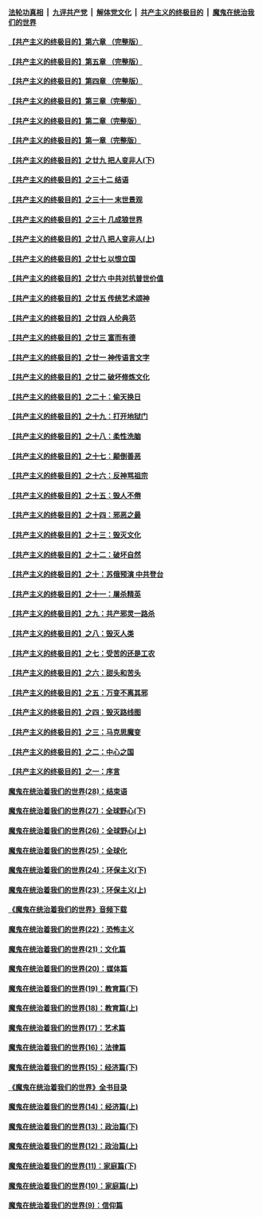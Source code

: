 ####  [法轮功真相](../../../../basic/blob/master/README.md?t=05011630) &nbsp;|&nbsp; [九评共产党](../../../../9ping.md/blob/master/README.md?t=05011630) &nbsp;|&nbsp; [解体党文化](../../../../jtdwh.md/blob/master/README.md?t=05011630)  &nbsp;|&nbsp; [共产主义的终极目的](../../../../gczydzjmd.md/blob/master/README.md?t=05011630) &nbsp;|&nbsp; [魔鬼在统治我们的世界](../../../../mgztzwmdsj.md/blob/master/README.md?t=05011630) 

#### [【共产主义的终极目的】第六章 （完整版）](../pages/nsc422/n11428913.md?t=05011630) 

#### [【共产主义的终极目的】第五章 （完整版）](../pages/nsc422/n11428912.md?t=05011630) 

#### [【共产主义的终极目的】第四章 （完整版）](../pages/nsc422/n11428907.md?t=05011630) 

#### [【共产主义的终极目的】第三章（完整版）](../pages/nsc422/n11428848.md?t=05011630) 

#### [【共产主义的终极目的】第二章（完整版）](../pages/nsc422/n11428831.md?t=05011630) 

#### [【共产主义的终极目的】第一章（完整版）](../pages/nsc422/n11417651.md?t=05011630) 

#### [【共产主义的终极目的】之廿九 把人变非人(下)](../pages/nsc422/n11344140.md?t=05011630) 

#### [【共产主义的终极目的】之三十二 结语](../pages/nsc422/n11360535.md?t=05011630) 

#### [【共产主义的终极目的】之三十一 末世景观](../pages/nsc422/n11351129.md?t=05011630) 

#### [【共产主义的终极目的】之三十 几成狼世界](../pages/nsc422/n11348280.md?t=05011630) 

#### [【共产主义的终极目的】之廿八 把人变非人(上)](../pages/nsc422/n11340492.md?t=05011630) 

#### [【共产主义的终极目的】之廿七 以恨立国](../pages/nsc422/n11336944.md?t=05011630) 

#### [【共产主义的终极目的】之廿六 中共对抗普世价值](../pages/nsc422/n11324785.md?t=05011630) 

#### [【共产主义的终极目的】之廿五 传统艺术颂神](../pages/nsc422/n11296396.md?t=05011630) 

#### [【共产主义的终极目的】之廿四 人伦典范](../pages/nsc422/n11296397.md?t=05011630) 

#### [【共产主义的终极目的】之廿三 富而有德](../pages/nsc422/n11283598.md?t=05011630) 

#### [【共产主义的终极目的】之廿一 神传语言文字](../pages/nsc422/n11263265.md?t=05011630) 

#### [【共产主义的终极目的】之廿二 破坏修炼文化](../pages/nsc422/n11245728.md?t=05011630) 

#### [【共产主义的终极目的】之二十：偷天换日](../pages/nsc422/n11238846.md?t=05011630) 

#### [【共产主义的终极目的】之十九：打开地狱门](../pages/nsc422/n11206376.md?t=05011630) 

#### [【共产主义的终极目的】之十八：柔性洗脑](../pages/nsc422/n11199994.md?t=05011630) 

#### [【共产主义的终极目的】之十七：颠倒善恶](../pages/nsc422/n11179782.md?t=05011630) 

#### [【共产主义的终极目的】之十六：反神骂祖宗](../pages/nsc422/n11166798.md?t=05011630) 

#### [【共产主义的终极目的】之十五：毁人不倦](../pages/nsc422/n11166792.md?t=05011630) 

#### [【共产主义的终极目的】之十四：邪恶之最](../pages/nsc422/n11150249.md?t=05011630) 

#### [【共产主义的终极目的】之十三：毁灭文化](../pages/nsc422/n11135227.md?t=05011630) 

#### [【共产主义的终极目的】之十二：破坏自然](../pages/nsc422/n11135214.md?t=05011630) 

#### [【共产主义的终极目的】之十：苏俄预演 中共登台](../pages/nsc422/n11118424.md?t=05011630) 

#### [【共产主义的终极目的】之十一：屠杀精英](../pages/nsc422/n11118442.md?t=05011630) 

#### [【共产主义的终极目的】之九：共产邪灵一路杀](../pages/nsc422/n11114139.md?t=05011630) 

#### [【共产主义的终极目的】之八：毁灭人类](../pages/nsc422/n11108503.md?t=05011630) 

#### [【共产主义的终极目的】之七：受苦的还是工农](../pages/nsc422/n11101809.md?t=05011630) 

#### [【共产主义的终极目的】之六：甜头和苦头](../pages/nsc422/n11096971.md?t=05011630) 

#### [【共产主义的终极目的】之五：万变不离其邪](../pages/nsc422/n11091285.md?t=05011630) 

#### [【共产主义的终极目的】之四：毁灭路线图](../pages/nsc422/n11086284.md?t=05011630) 

#### [【共产主义的终极目的】之三：马克思魔变](../pages/nsc422/n11061941.md?t=05011630) 

#### [【共产主义的终极目的】之二：中心之国](../pages/nsc422/n11047728.md?t=05011630) 

#### [【共产主义的终极目的】之一：序言](../pages/nsc422/n11086077.md?t=05011630) 

#### [魔鬼在统治着我们的世界(28)：结束语](../pages/nsc422/n10936246.md?t=05011630) 

#### [魔鬼在统治着我们的世界(27)：全球野心(下)](../pages/nsc422/n10928319.md?t=05011630) 

#### [魔鬼在统治着我们的世界(26)：全球野心(上)](../pages/nsc422/n10900318.md?t=05011630) 

#### [魔鬼在统治着我们的世界(25)：全球化](../pages/nsc422/n10788205.md?t=05011630) 

#### [魔鬼在统治着我们的世界(24)：环保主义(下)](../pages/nsc422/n10695307.md?t=05011630) 

#### [魔鬼在统治着我们的世界(23)：环保主义(上)](../pages/nsc422/n10688613.md?t=05011630) 

#### [《魔鬼在统治着我们的世界》音频下载](../pages/nsc422/n10635553.md?t=05011630) 

#### [魔鬼在统治着我们的世界(22)：恐怖主义](../pages/nsc422/n10614727.md?t=05011630) 

#### [魔鬼在统治着我们的世界(21)：文化篇](../pages/nsc422/n10597706.md?t=05011630) 

#### [魔鬼在统治着我们的世界(20)：媒体篇](../pages/nsc422/n10586579.md?t=05011630) 

#### [魔鬼在统治着我们的世界(19)：教育篇(下)](../pages/nsc422/n10564808.md?t=05011630) 

#### [魔鬼在统治着我们的世界(18)：教育篇(上)](../pages/nsc422/n10526970.md?t=05011630) 

#### [魔鬼在统治着我们的世界(17)：艺术篇](../pages/nsc422/n10499093.md?t=05011630) 

#### [魔鬼在统治着我们的世界(16)：法律篇](../pages/nsc422/n10485969.md?t=05011630) 

#### [魔鬼在统治着我们的世界(15)：经济篇(下)](../pages/nsc422/n10469975.md?t=05011630) 

#### [《魔鬼在统治着我们的世界》全书目录](../pages/nsc422/n10464261.md?t=05011630) 

#### [魔鬼在统治着我们的世界(14)：经济篇(上)](../pages/nsc422/n10457370.md?t=05011630) 

#### [魔鬼在统治着我们的世界(13)：政治篇(下)](../pages/nsc422/n10448270.md?t=05011630) 

#### [魔鬼在统治着我们的世界(12)：政治篇(上)](../pages/nsc422/n10444576.md?t=05011630) 

#### [魔鬼在统治着我们的世界(11)：家庭篇(下)](../pages/nsc422/n10440961.md?t=05011630) 

#### [魔鬼在统治着我们的世界(10)：家庭篇(上)](../pages/nsc422/n10435448.md?t=05011630) 

#### [魔鬼在统治着我们的世界(9)：信仰篇](../pages/nsc422/n10432159.md?t=05011630) 

